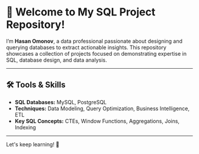 # 🚀 Welcome to My SQL Project Repository!

I’m **Hasan Omonov**, a data professional passionate about designing and querying databases to extract actionable insights. This repository showcases a collection of projects focused on demonstrating expertise in SQL, database design, and data analysis.

---


## 🛠️ Tools & Skills  
- **SQL Databases:** MySQL, PostgreSQL  
- **Techniques:** Data Modeling, Query Optimization, Business Intelligence, ETL  
- **Key SQL Concepts:** CTEs, Window Functions, Aggregations, Joins, Indexing   

---

Let's keep learning! 🚀
